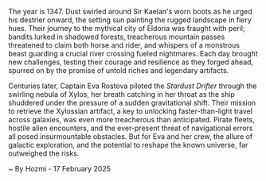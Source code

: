 
The year is 1347.  Dust swirled around Sir Kaelan's worn boots as he urged his destrier onward, the setting sun painting the rugged landscape in fiery hues.  Their journey to the mythical city of Eldoria was fraught with peril; bandits lurked in shadowed forests, treacherous mountain passes threatened to claim both horse and rider, and whispers of a monstrous beast guarding a crucial river crossing fueled nightmares.  Each day brought new challenges, testing their courage and resilience as they forged ahead, spurred on by the promise of untold riches and legendary artifacts.

Centuries later, Captain Eva Rostova piloted the *Stardust Drifter* through the swirling nebula of Xylos, her breath catching in her throat as the ship shuddered under the pressure of a sudden gravitational shift.  Their mission to retrieve the Xylossian artifact, a key to unlocking faster-than-light travel across galaxies, was even more treacherous than anticipated.  Pirate fleets, hostile alien encounters, and the ever-present threat of navigational errors all posed insurmountable obstacles. But for Eva and her crew, the allure of galactic exploration, and the potential to reshape the known universe, far outweighed the risks.

~ By Hozmi - 17 February 2025
